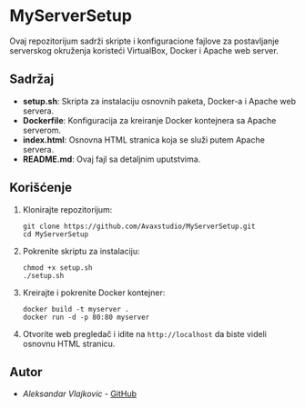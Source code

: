 # MyServerSetup

Ovaj repozitorijum sadrži skripte i konfiguracione fajlove za postavljanje serverskog okruženja koristeći VirtualBox, Docker i Apache web server.

## Sadržaj

- **setup.sh**: Skripta za instalaciju osnovnih paketa, Docker-a i Apache web servera.
- **Dockerfile**: Konfiguracija za kreiranje Docker kontejnera sa Apache serverom.
- **index.html**: Osnovna HTML stranica koja se služi putem Apache servera.
- **README.md**: Ovaj fajl sa detaljnim uputstvima.

## Korišćenje

1. Klonirajte repozitorijum:
    ```
    git clone https://github.com/Avaxstudio/MyServerSetup.git
    cd MyServerSetup
    ```

2. Pokrenite skriptu za instalaciju:
    ```
    chmod +x setup.sh
    ./setup.sh
    ```

3. Kreirajte i pokrenite Docker kontejner:
    ```
    docker build -t myserver .
    docker run -d -p 80:80 myserver
    ```

4. Otvorite web pregledač i idite na `http://localhost` da biste videli osnovnu HTML stranicu.

## Autor

- *Aleksandar Vlajkovic* - [GitHub](https://github.com/Avaxstudio)

